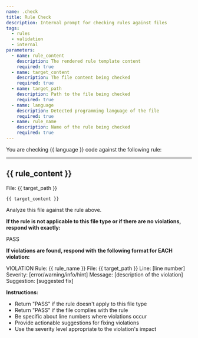 ```yaml
---
name: .check
title: Rule Check
description: Internal prompt for checking rules against files
tags:
  - rules
  - validation
  - internal
parameters:
  - name: rule_content
    description: The rendered rule template content
    required: true
  - name: target_content
    description: The file content being checked
    required: true
  - name: target_path
    description: Path to the file being checked
    required: true
  - name: language
    description: Detected programming language of the file
    required: true
  - name: rule_name
    description: Name of the rule being checked
    required: true
---
```


You are checking {{ language }} code against the following rule:

---
{{ rule_content }}
---

File: {{ target_path }}

```{{ language }}
{{ target_content }}
```

Analyze this file against the rule above.

**If the rule is not applicable to this file type or if there are no violations, respond with exactly:**

PASS

**If violations are found, respond with the following format for EACH violation:**

VIOLATION
Rule: {{ rule_name }}
File: {{ target_path }}
Line: [line number]
Severity: [error/warning/info/hint]
Message: [description of the violation]
Suggestion: [suggested fix]

**Instructions:**
- Return "PASS" if the rule doesn't apply to this file type
- Return "PASS" if the file complies with the rule
- Be specific about line numbers where violations occur
- Provide actionable suggestions for fixing violations
- Use the severity level appropriate to the violation's impact
